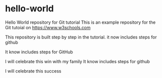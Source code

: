 # hello-world
Hello World repository for Git tutorial
This is an example repository for the Git tutoial on https://www.w3schools.com

This repository is built step by step in the tutorial.
it now includes steps for github


It know includes steps for GitHub

I will celebrate this win with my family
It know includes steps for github

I will celebrate this success

